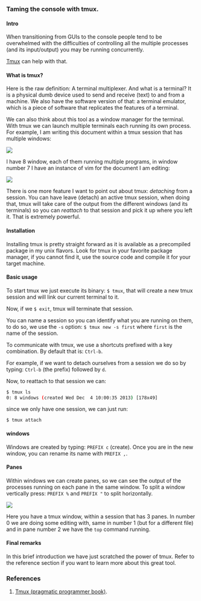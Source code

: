 ### Taming the console with tmux.

#### Intro

When transitioning from GUIs to the console people tend to be overwhelmed with
the difficulties of controlling all the multiple processes (and its
input/output) you may be running concurrently.

[Tmux](http://tmux.sourceforge.net/) can help with that.

#### What is tmux?

Here is the raw definition: A terminal multiplexer. And what is a terminal?
It is a physical dumb device used to send and receive (text) to and from a
machine.  We also have the software version of that: a terminal emulator,
which is a piece of software that replicates the features of a terminal.

We can also think about this tool as a window manager for the terminal. With
tmux we can launch multiple terminals each running its own process. For
example, I am writing this document within a tmux session that has multiple
windows:

![](http://f.cl.ly/items/3f0Q0s2f0I2t1J413M16/Screen%20Shot%202014-01-23%20at%2010.33.00%20AM.png)

I have 8 window, each of them running multiple programs, in window number 7 I
have an instance of vim for the document I am editing:

![](http://f.cl.ly/items/0b3S0s3F391V3J321v11/Screen%20Shot%202014-01-23%20at%2010.34.30%20AM.png)

There is one more feature I want to point out about tmux: *detaching* from a
session. You can have leave (detach) an active tmux session, when doing that,
tmux will take care of the output from the different windows (and its
terminals) so you can *reattach* to that session and pick it up where you left
it. That is extremely powerful.

#### Installation

Installing tmux is pretty straight forward as it is available as a precompiled
package in my unix flavors. Look for tmux in your favorite package manager, if
you cannot find it, use the source code and compile it for your target machine.

#### Basic usage

To start tmux we just execute its binary: ```$ tmux```, that will create a new
tmux session and will link our current terminal to it.

Now, if we ```$ exit```, tmux will terminate that session.

You can name a session so you can identify what you are running on them, to do
so, we use the ```-s``` option: ```$ tmux new -s first``` where ```first``` is
the name of the session.

To communicate with tmux, we use a shortcuts prefixed with a key combination.
By default that is: ```Ctrl-b```.

For example, if we want to detach ourselves from a session we do so by typing:
```Ctrl-b``` (the prefix) followed by ```d```.

Now, to reattach to that session we can:

```sh
$ tmux ls
0: 8 windows (created Wed Dec  4 10:00:35 2013) [178x49]
```

since we only have one session, we can just run:

```$ tmux attach```

#### windows

Windows are created by typing: ```PREFIX c``` (create). Once you are in the
new window, you can rename its name with ```PREFIX ,```.

#### Panes

Within windows we can create panes, so we can see the output of the processes
running on each pane in the same window. To split a window vertically press:
```PREFIX %``` and ```PREFIX "``` to split horizontally.

![](http://f.cl.ly/items/0N0t44402t3Y0z3W3727/Screen%20Shot%202014-01-23%20at%2011.02.31%20AM.png)

Here you have a tmux window, within a session that has 3 panes. In number 0
we are doing some editing with, same in number 1 (but for a different file) and
in pane number 2 we have the ```top``` command running.

#### Final remarks

In this brief introduction we have just scratched the power of tmux. Refer to
the reference section if you want to learn more about this great tool.


### References

1. [Tmux (pragmatic programmer book)](http://pragprog.com/book/bhtmux/tmux).
